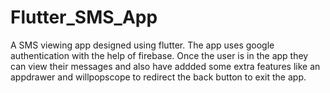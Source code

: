 # Flutter_SMS_App
A SMS viewing app designed using flutter. The app uses google authentication with the help of 
firebase. Once the user is in the app they can view their messages and also have addded some
extra features like an appdrawer and willpopscope to redirect the back button to exit the app.
